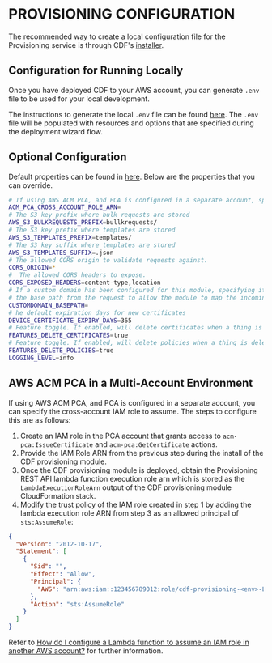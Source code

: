 # PROVISIONING CONFIGURATION

The recommended way to create a local configuration file for the Provisioning service is through CDF's [installer](../../installer/README.md#deployment-using-wizard).
## Configuration for Running Locally

Once you have deployed CDF to your AWS account, you can generate `.env` file to be used for your local development.

The instructions to generate the local `.env` file can be found [here](../../installer/README.md#local-development). The `.env` file will be populated with resources and options that are specified during the deployment wizard flow.

## Optional Configuration

Default properties can be found in [here](../src/config/.env.defaults). Below are the properties that you can override.

```sh
# If using AWS ACM PCA, and PCA is configured in a separate account, specify the cross-account IAM role to assume
ACM_PCA_CROSS_ACCOUNT_ROLE_ARN=
# The S3 key prefix where bulk requests are stored
AWS_S3_BULKREQUESTS_PREFIX=bullkrequests/
# The S3 key prefix where templates are stored
AWS_S3_TEMPLATES_PREFIX=templates/
# The S3 key suffix where templates are stored
AWS_S3_TEMPLATES_SUFFIX=.json
# The allowed CORS origin to validate requests against.
CORS_ORIGIN=*
#  The allowed CORS headers to expose.
CORS_EXPOSED_HEADERS=content-type,location
# If a custom domain has been configured for this module, specifying its base path here will remove 
# the base path from the request to allow the module to map the incoming request to the correct lambda handler
CUSTOMDOMAIN_BASEPATH=
# he default expiration days for new certificates
DEVICE_CERTIFICATE_EXPIRY_DAYS=365
# Feature toggle. If enabled, will delete certificates when a thing is deleted and the certificate is no longer in use.
FEATURES_DELETE_CERTIFICATES=true
# Feature toggle. If enabled, will delete policies when a thing is deleted and the policiy is no longer in use.
FEATURES_DELETE_POLICIES=true
LOGGING_LEVEL=info
```

## AWS ACM PCA in a Multi-Account Environment

If using AWS ACM PCA, and PCA is configured in a separate account, you can specify the cross-account IAM role to assume. The steps to configure this are as follows:

1. Create an IAM role in the PCA account that grants access to `acm-pca:IssueCertificate` and `acm-pca:GetCertificate` actions.
2. Provide the IAM Role ARN from the previous step during the install of the CDF provisioning module.
3. Once the CDF provisioning module is deployed, obtain the Provisioning REST API lambda function execution role arn which is stored as the `LambdaExecutionRoleArn` output of the CDF provisioning module CloudFormation stack.
4. Modify the trust policy of the IAM role created in step 1 by adding the lambda execution role ARN from step 3 as an allowed principal of `sts:AssumeRole`:

```json
{
  "Version": "2012-10-17",
  "Statement": [
    {
      "Sid": "",
      "Effect": "Allow",
      "Principal": {
        "AWS": "arn:aws:iam::123456789012:role/cdf-provisioning-<env>-LambdaExecutionRole-<suffix>"
      },
      "Action": "sts:AssumeRole"
    }
  ]
}
```

Refer to [How do I configure a Lambda function to assume an IAM role in another AWS account?](https://aws.amazon.com/premiumsupport/knowledge-center/lambda-function-assume-iam-role/) for further information.